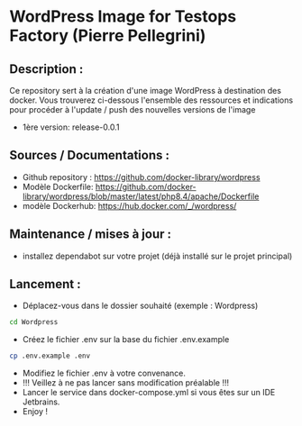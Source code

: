 # WordPress Image for Testops Factory (Pierre Pellegrini)

## Description :

Ce repository sert à la création d'une image WordPress à destination des docker.
Vous trouverez ci-dessous l'ensemble des ressources et indications pour procéder à l'update / push des nouvelles
versions de l'image

* 1ère version: release-0.0.1

## Sources / Documentations :

* Github repository : https://github.com/docker-library/wordpress
* Modèle Dockerfile: https://github.com/docker-library/wordpress/blob/master/latest/php8.4/apache/Dockerfile
* modèle Dockerhub: https://hub.docker.com/_/wordpress/

## Maintenance / mises à jour :
* installez dependabot sur votre projet (déjà installé sur le projet principal)

## Lancement :
* Déplacez-vous dans le dossier souhaité (exemple : Wordpress)

```bash
cd Wordpress
```

* Créez le fichier .env sur la base du fichier .env.example

```bash
cp .env.example .env
```
* Modifiez le fichier .env à votre convenance.
* !!! Veillez à ne pas lancer sans modification préalable !!!
* Lancer le service dans docker-compose.yml si vous êtes sur un IDE Jetbrains. 
* Enjoy ! 
